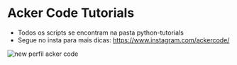 # Acker Code Tutorials

- Todos os scripts se encontram na pasta python-tutorials
- Segue no insta para mais dicas: https://www.instagram.com/ackercode/

![new perfil acker code](https://user-images.githubusercontent.com/48387196/157776870-b3007fce-5af2-4648-8c45-be55a5d9e07d.png)

